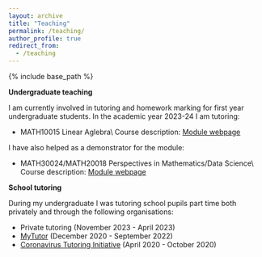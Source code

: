 ```yaml
---
layout: archive
title: "Teaching"
permalink: /teaching/
author_profile: true
redirect_from:
  - /teaching
---
```


{% include base_path %}

**Undergraduate teaching**


I am currently involved in tutoring and homework marking for first year undergraduate students. In the academic year 2023-24 I am tutoring:

- MATH10015 Linear Aglebra\\
  Course description: [Module webpage](https://www.bris.ac.uk/unit-programme-catalogue/UnitDetails.jsa?ayrCode=23%2F24&unitCode=MATH10015)

I have also helped as a demonstrator for the module:

- MATH30024/MATH20018 Perspectives in Mathematics/Data Science\\
 Course description: [Module webpage](https://www.bris.ac.uk/unit-programme-catalogue/UnitDetails.jsa?ayrCode=23%2F24&unitCode=MATH30024&_gl=1*1656s16*_ga*MTkxOTA2Nzg3Mi4xNjkyNTY3MDI5*_ga_6R8SPL3HLT*MTcwNTQwMTc3Ni4xMS4xLjE3MDU0MDE4NDguNTMuMC4w&_ga=2.134696753.132866933.1705401777-1919067872.1692567029)

**School tutoring**


During my undergraduate I was tutoring school pupils part time both privately and through the following organisations:

- Private tutoring (November 2023 - April 2023)
- [MyTutor](https://www.mytutor.co.uk) (December 2020 - September 2022)
- [Coronavirus Tutoring Initiative](https://coronavirustutoring.co.uk/) (April 2020 - October 2020)
